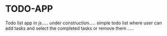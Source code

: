 # TODO-APP
Todo list app in js.....
under construction.....
simple todo list where user can add tasks and select the completed tasks or remove them .....
